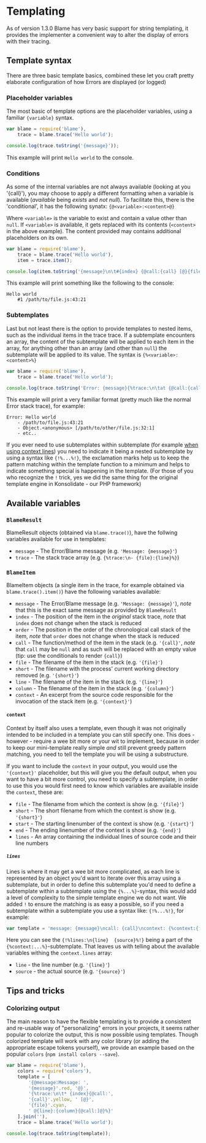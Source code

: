 # Templating
As of version 1.3.0 Blame has very basic support for string templating, it provides the implementer a convenient way to alter the display of errors with their tracing.

## Template syntax
There are three basic template basics, combined these let you craft pretty elaborate configuration of how Errors are displayed (or logged)

### Placeholder variables
The most basic of template options are the placeholder variables, using a familiar `{variable}` syntax.
```js
var blame = require('blame'),
	trace = blame.trace('Hello world');

console.log(trace.toString('{message}'));
```
This example will print `Hello world` to the console.

### Conditions
As some of the internal variables are not always available (looking at you '{call}'), you may choose to apply a different formatting when a variable is available (_available_ being *exists* and *not null*).
To facilitate this, there is the 'conditional', it has the following synatx:
`{@<variable>:<content>@}`

Where `<variable>` is the variable to exist and contain a value other than `null`. If `<variable>` is available, it gets replaced with its contents (`<content>` in the above example). The content provided may contains additional placeholders on its own.
```js
var blame = require('blame'),
	trace = blame.trace('Hello world'),
	item = trace.item();

console.log(item.toString('{message}\n\t#{index} {@call:{call} [@}{file}:{line}:{column}{@call:]@}'));
```
This example will print something like the following to the console:
```
Hello world
	#1 /path/to/file.js:43:21
```

### Subtemplates
Last but not least there is the option to provide templates to nested items, such as the individual items in the trace trace.
If a subtemplate encounters an array, the content of the subtemplate will be applied to each item in the array, for anything other than an array (and other than `null`) the subtemplate will be applied to its value.
The syntax is `{%<variable>:<content>%}`
```js
var blame = require('blame'),
	trace = blame.trace('Hello world');

console.log(trace.toString('Error: {message}{%trace:\n\tat {@call:{call} [@}{file}:{line}:{column}{@call:]@}%}'));
```
This example will print a very familiar format (pretty much like the normal Error stack trace), for example:
```
Error: Hello world
	- /path/to/file.js:43:21
	- Object.<anonymous> [/path/to/other/file.js:32:1]
	- etc..
```

If you ever need to use subtemplates within subtemplate (for example [when using context lines](#lines)) you need to indicate it being a nested subtemplate by using a syntax like `{!%...%!}`, the exclamation marks help us to keep the pattern matching within the template function to a minimum and helps to indicate something special is happening in the template.
(For those of you who recognize the `!` trick, yes we did the same thing for the original template engine in Konsolidate - our PHP framework)

## Available variables
### `BlameResult`
BlameResult objects (obtained via `blame.trace()`), have the follwing variables available for use in templates:
- `message` - The Error/Blame message (e.g. `'Message: {message}'`)
- `trace` - The stack trace array (e.g. `{%trace:\n- {file}:{line}%}`)

### `BlameItem`
BlameItem objects (a single item in the trace, for example obtained via `blame.trace().item()`) have the following variables available:
- `message` - The Error/Blame message (e.g. `'Message: {message}'`), *note* that this is the exact same message as provided by `BlameResult`
- `index` - The position of the item in the *original* stack trace, *note* that `index` does not change when the stack is reduced
- `order` - The position in the order of the chronological call stack of the item, *note* that `order` does not change when the stack is reduced
- `call` - The function/method of the item in the stack (e.g. `'{call}'`, *note* that `call` may be `null` and as such will be replaced with an empty value (tip: use the conditionals to render `{call}`)
- `file` - The filename of the item in the stack (e.g. `'{file}'`)
- `short` - The filename with the process' current working directory removed (e.g. `'{short}'`)
- `line` - The filename of the item in the stack (e.g. `'{line}'`)
- `column` - The filename of the item in the stack (e.g. `'{column}'`)
- `context` - An excerpt from the source code responsible for the invocation of the stack item (e.g. `'{context}'`)

#### `context`
Context by itself also uses a template, even though it was not originally intended to be included in a template you can still specify one. This does - however - require a wee bit more or your wit to implement, because in order to keep our mini-template really simple _and_ still prevent greedy pattern matching, you need to tell the template you will be using a substructure.

If you want to include the `context` in your output, you would use the `'{context}'` placeholder, but this will give you the default output, when you want to have a bit more control, you need to specify a subtemplate, in order to use this you would first need to know which variables are available inside the `context`, these are:
- `file` - The filename from which the context is show (e.g. `'{file}'`)
- `short` - The short filename from which the context is show (e.g. `'{short}'`)
- `start` - The starting linenumber of the context is show (e.g. `'{start}'`)
- `end` - The ending linenumber of the context is show (e.g. `'{end}'`)
- `lines` - An array containing the individual lines of source code and their line numbers

##### `lines`
Lines is where it may get a wee bit more complicated, as each line is represented by an object you'd want to iterate over this array using a subtemplate, but in order to define this subtemplate you'd need to define a subtemplate within a subtemplate using the `{%...%}`-syntax, this would add a level of complexity to the simple template engine we do not want.
We added `!` to ensure the matching is as easy a possible, so if you need a subtemplate within a subtemplate you use a syntax like: `{!%...%!}`, for example:
```js
var template = 'message: {message}\ncall: {call}\ncontext: {%context:{file}:{start}-{end})\n{!%lines:\n{line}  {source}%!}%}';
```

Here you can see the `{!%lines:\n{line}  {source}%!}` being a part of the `{%context:...%}`-subtemplate.
That leaves us with telling about the available variables withing the `context.lines` array:
- `line` - the line number (e.g. `'{line}'`)
- `source` - the actual source (e.g. `'{source}'`)


## Tips and tricks
### Colorizing output
The main reason to have the flexible templating is to provide a consistent and re-usable way of "personalizing" errors in your projects, it seems rather popular to colorize the output, this is now possible using templates.
Though colorized template will work with any color library (or adding the appropriate escape tokens yourself), we provide an example based on the popular `colors` (`npm install colors --save`).
```js
var blame = require('blame'),
	colors = require('colors'),
	template = [
		'{@message:Message: ',
		'{message}'.red, '@}',
		'{%trace:\n\t* {index}{@call:',
		'{call}'.yellow, ' [@}',
		'{file}'.cyan,
		' @{line}:{column}{@call:]@}%}'
	].join(''),
	trace = blame.trace('Hello world');

console.log(trace.toString(template));
```
